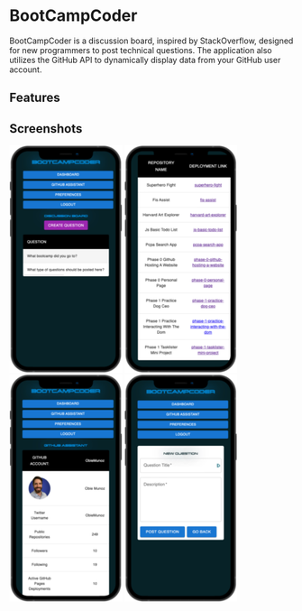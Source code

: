 # BootCampCoder
BootCampCoder is a discussion board, inspired by StackOverflow, designed for new programmers to post technical questions. The application also utilizes the GitHub API to dynamically display data from your GitHub user account.

## Features

## Screenshots
<div>
<a href="#"><img src="https://raw.githubusercontent.com/ObieMunoz/BootCampCoder/main/assets/bcc-discussion-board.png?token=GHSAT0AAAAAABQSE26DO7L7JZMDROLECB34YPZWN4A" width="200" /></a>
<a href="#"><img src="https://raw.githubusercontent.com/ObieMunoz/BootCampCoder/main/assets/bcc-github-deployments.png?token=GHSAT0AAAAAABQSE26DFCWIGTU2R2GSAXVYYPZWN6Q" width="200" /></a>
<a href="#"><img src="https://raw.githubusercontent.com/ObieMunoz/BootCampCoder/main/assets/bcc-github-info.png?token=GHSAT0AAAAAABQSE26CA63GERJ3D5HOWWROYPZWOAA" width="200" /></a>
<a href="#"><img src="https://raw.githubusercontent.com/ObieMunoz/BootCampCoder/main/assets/bcc-new-question.png?token=GHSAT0AAAAAABQSE26CWEFAEFCZDBNM7CQWYPZWOBQ" width="200" /></a>
</div>
